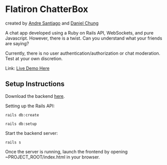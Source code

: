 # Flatiron ChatterBox
created by [Andre Santiago](https://github.com/runandrerun) and [Daniel Chung](https://github.com/dlchung)

A chat app developed using a Ruby on Rails API, WebSockets, and pure Javascript. However, there is a twist. Can you understand what your friends are saying?

Currently, there is no user authentication/authorization or chat moderation. Test at your own discretion.

Link: [Live Demo Here](http://flatironchatterbox.herokuapp.com/)

## Setup Instructions
Download the backend [here](https://github.com/dlchung/js-final-project-backend-mod3-dumbo-web-062518).

Setting up the Rails API:

    rails db:create

    rails db:setup

Start the backend server:

    rails s

Once the server is running, launch the frontend by opening ~PROJECT_ROOT/index.html in your browser.
